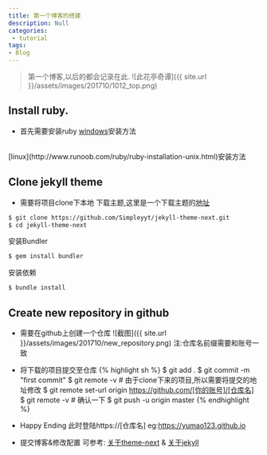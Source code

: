 ```yaml
---
title: 第一个博客的搭建
description: Null
categories:
 - tutorial
tags:
- Blog
---
```


> 第一个博客,以后的都会记录在此.
![此花亭奇谭]({{ site.url }}/assets/images/201710/1012_top.png)

## Install ruby.

- 首先需要安装ruby
[windows](http://www.runoob.com/ruby/ruby-installation-windows.html)安装方法
<br/>
[linux](http://www.runoob.com/ruby/ruby-installation-unix.html)安装方法

## Clone jekyll theme
- 需要将项目clone下本地
下载主题,这里是一个下载主题的[地址](http://jekyllthemes.org/)
```sh
$ git clone https://github.com/Simpleyyt/jekyll-theme-next.git
$ cd jekyll-theme-next
```
安装Bundler
```sh
$ gem install bundler
```
安装依赖
```sh
$ bundle install
```

## Create new repository in github

- 需要在github上创建一个仓库
![截图]({{ site.url }}/assets/images/201710/new_repository.png)
注:仓库名前缀需要和账号一致

- 将下载的项目提交至仓库
{% highlight sh %}
$ git add .
$ git commit -m "first commit"
$ git remote -v # 由于clone下来的项目,所以需要将提交的地址修改
$ git remote set-url origin https://github.com/[你的账号]/[仓库名]
$ git remote -v # 确认一下
$ git push -u origin master
{% endhighlight %}

- Happy Ending
此时登陆https://[仓库名] eg:https://yumao123.github.io

- 提交博客&修改配置
可参考: [关于theme-next](http://theme-next.simpleyyt.com/) & [关于jekyll](http://jekyllcn.com)

